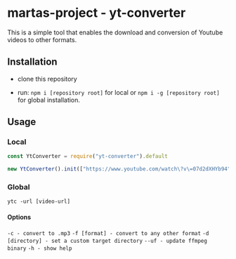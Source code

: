 # martas-project - yt-converter

This is a simple tool that enables the download and conversion of Youtube videos to other formats.

## Installation

- clone this repository

- run: `npm i [repository root]` for local or `npm i -g [repository root]` for global installation. 

## Usage

### Local
``` js
const YtConverter = require("yt-converter").default

new YtConverter().init(["https://www.youtube.com/watch\?v\=07d2dXHYb94"], "./movies", true, "avi").catch(err => { console.error(err) })

```

### Global

`ytc -url [video-url]`


#### Options

`-c - convert to .mp3`
`-f [format] - convert to any other format`
`-d [directory] - set a custom target directory`
`--uf - update ffmpeg binary`
`-h - show help`
